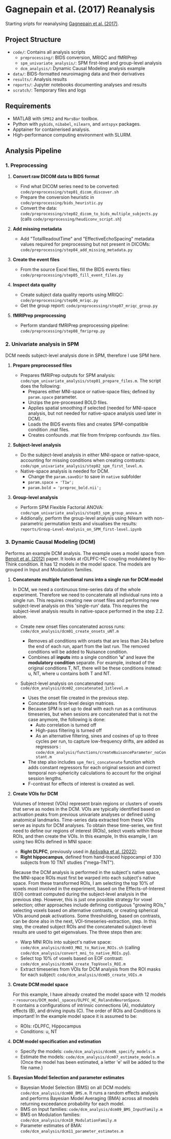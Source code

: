 # Gagnepain et al. (2017) Reanalysis

Starting sripts for reanalysing [Gagnepain et al. (2017)](https://doi.org/10.1523/JNEUROSCI.2732-16.2017).

## Project Structure

- `code/`: Contains all analysis scripts
  - `preprocessing/`: BIDS conversion, MRIQC and fMRIPrep
  - `spm_univariate_analysis/`: SPM first-level and group-level analysis
  - `dcm_analysis/`: Dynamic Causal Modeling analysis example
- `data/`: BIDS-formatted neuroimaging data and their derivatives
- `results/`: Analysis results
- `reports/`: Jupyter notebooks documenting analyses and results
- `scratch/`: Temporary files and logs

## Requirements

- MATLAB with `SPM12` and `MarsBar` toolbox.
- Python with `pybids`, `nibabel`, `nilearn`, and `antspyx` packages.
- Apptainer for containerised analysis.
- High-performance computing environment with SLURM.

## Analysis Pipeline

### 1. Preprocessing

1. **Convert raw DICOM data to BIDS format**
   - Find what DICOM series need to be converted: `code/preprocessing/step01_dicom_discover.sh`
   - Prepare the conversion heuristic in `code/preprocessing/bids_heuristic.py`
   - Convert the data: `code/preprocessing/step02_dicom_to_bids_multiple_subjects.py` (calls `code/preprocessing/heudiconv_script.sh`)

2. **Add missing metadata**
   - Add "TotalReadoutTime" and "EffectiveEchoSpacing" metadata values required for preprocessing but not present in DICOMs: `code/preprocessing/step04_add_missing_metadata.py`

3. **Create the event files**
   - From the source Excel files, fill the BIDS events files: `code/preprocessing/step05_fill_event_files.py`

4. **Inspect data quality**
    - Create subject data quality reports using MRIQC: `code/preprocessing/step06_mriqc.py`
    - Get the group report: `code/preprocessing/step07_mriqc_group.py`

5. **fMRIPrep preprocessing**
   - Perform standard fMRIPrep preprocessing pipeline: `code/preprocessing/step08_fmriprep.py`

### 2. Univariate analysis in SPM
DCM needs subject-level analysis done in SPM, therefore I use SPM here. 

1. **Prepare preprocessed files**
   - Prepares fMRIPrep outputs for SPM analysis: `code/spm_univariate_analysis/step01_prepare_files.m`. The script does the following:
      - Prepares either MNI-space or native-space files; defined by `param.space` parameter. 
      - Unzips the pre-processed BOLD files.
      - Applies spatial smoothing if selected (needed for MNI-space analysis, but not needed for native-space analysis used later in DCM).
      - Loads the BIDS events files and creates SPM-compatible condition .mat files.
      - Creates confounds .mat file from fmriprep confounds .tsv files.

2. **Subject-level analysis**
   - Do the subject-level analysis in either MNI-space or native-space, accounting for missing conditions when creating contrasts: `code/spm_univariate_analysis/step02_spm_first_level.m`. 
   - Native-space analysis is needed for DCM. 
      - Change the `param.saveDir` to save in `native` subfolder
      - `param.space = 'T1w';`
      - `param.bold = 'preproc_bold.nii';`

3. **Group-level analysis**
    - Perform SPM Flexible Factorial ANOVA: `code/spm_univariate_analysis/step03_spm_group_anova.m`
    - Addionally, perform the group-level analysis using Nilearn with non-parametric permutation tests and visualises the results: `reports/Group-Level-Analysis_on_SPM_first-level.ipynb`

### 3. Dynamic Causal Modeling (DCM)
Performs an example DCM analysis. The example uses a model space from [Benoit et al. (2012)](https://doi.org/10.1016/j.neuron.2012.07.025) paper. It looks at rDLPFC-HC coupling modulated by No-Think condition. It has 12 models in the model space. The models are grouped in Input and Modulation families. 

1. **Concatenate multiple functional runs into a single run for DCM model**

    In DCM, we need a continuous time-series data of the whole experiment. Therefore we need to concatenate all individual runs into a single run. This requires creating new onset files and performing new subject-level analysis on this 'single-run' data. This requires the subject-level analysis results in native-space performed in the step 2.2. above. 

    - Create new onset files concatenated across runs: `code/dcm_analysis/dcm01_create_onsets_uNT.m`
      - Removes all conditions with onsets that are less than 24s before the end of each run, apart from the last run. The removed conditions will be added to Nuisance condition. 
      - Combines all **inputs** into a single condition **'u'** and leave the **modulatory condition** separate. For example, instead of the original conditions T, NT, there will be these conditions instead: u, NT, where u contains both T and NT.

    - Subject-level analysis on concatenated runs: `code/dcm_analysis/dcm02_concatenated_1stlevel.m`
      - Uses the onset file created in the previous step.
      - Concatenates first-level design matrices. 
      - Because SPM is set up to deal with each run as a continuous timeseries, but when sesions are concatenated that is not the case anymore, the following is done:
        - Auto correlation is turned off
        - High-pass filtering is turned off
        - As an alternative filtering, sines and cosines of up to three cycles per run, to capture low-frequency drifts, are added as regressors : `code/dcm_analysis/functions/createNuisanceParameter_noConstant.m`
      - The step also includes `spm_fmri_concatenate` function which adds constant regressors for each original session and correct temporal non-sphericity calculations to account for the original session lengths.
      - F-contrast for effects of interest is created as well. 

2. **Create VOIs for DCM**

    Volumes of Interest (VOIs) represent brain regions or clusters of voxels that serve as nodes in the DCM. VOIs are typically identified based on activation peaks from previous univariate analyses or defined using anatomical landmarks. Time-series data extracted from these VOIs serve as inputs for DCM analyses. To obtain these time-series, we first need to define our regions of interest (ROIs), select voxels within those ROIs, and then create the VOIs. 
    In this example, In this example, I am using two ROIs defined in MNI space:  
    - **Right DLPFC**, previously used in [Apšvalka et al. (2022)](https://www.nature.com/articles/s41467-021-27926-w);  
    - **Right hippocampus**, defined from hand-traced hippocampi of 330 subjects from 10 TNT studies ("mega-TNT").  

    Because the DCM analysis is performed in the subject's native space, the MNI-space ROIs must first be warped into each subject's native space. From these transformed ROIs, I am selecting the top 10% of voxels most involved in the experiment, based on the Effects-of-Interest (EOI) contrast computed during the subject-level analysis in the previous step. However, this is just one possible strategy for voxel selection; other approaches include defining contiguous "growing ROIs," selecting voxels based on alternative contrasts, or creating spherical VOIs around peak activations. Some thresholding, based on contrasts, can be done also in the next, VOI-timeseries-extraction, step. In this step, the created subject ROIs and the concatenated subject-level results are used to get eigenvalues. 
    The three steps then are:

      - Warp MNI ROIs into subject's native space: `code/dcm_analysis/dcm03_MNI_to_Native_ROIs.sh` (calling `code/dcm_analysis/convert_mni_to_native_ROIs.py`).
      - Select top 10% of voxels based on EOF contrast: `code/dcm_analysis/dcm04_create_TopVoxels_ROI.m`
      - Extract timeseries from VOIs for DCM analysis from the ROI masks for each subject: `code/dcm_analysis/dcm05_create_VOIs.m`

3. **Create DCM model space**

    For this example, I have already created the model space with 12 models - `resources/DCM_model_spaces/DLPFC_HC_RolandsNeuronSpace`.  
    It contains a configurations of intrinsic connections (A), modulatory effects (B), and driving inputs (C).
    The order of ROIs and Conditions is important! In the example model space it is assumed to be:  

      - ROIs: rDLPFC, Hippocampus  
      - Conditions: u, NT

4. **DCM model specification and estimation**

      - Specify the models: `code/dcm_analysis/dcm06_specify_models.m`
      - Estimate the models: `code/dcm_analysis/dcm07_estimate_models.m` (Once the model has been estimated, a letter 'e' will be added to the file name.)

5. **Bayesian Model Selection and parameter estimates**

    - Bayesian Model Selection (BMS) on all DCM models: `code/dcm_analysis/dcm08_BMS.m`. It runs a random effects analysis and performs Bayesian Model Averaging (BMA) across all models returning exceedance probability for each model.
    - BMS on Input families: `code/dcm_analysis/dcm09_BMS_InputFamily.m`
    - BMS on Modulation families: `code/dcm_analysis/dcm10_ModulationFamily.m`
    - Parameter estimates of BMA: `code/dcm_analysis/dcm11_parameter_estimates.m`

